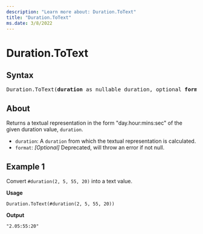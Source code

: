 ```yaml
---
description: "Learn more about: Duration.ToText"
title: "Duration.ToText"
ms.date: 3/8/2022
---
```

# Duration.ToText

## Syntax

<pre>
Duration.ToText(<b>duration</b> as nullable duration, optional <b>format</b> as nullable text) as nullable text
</pre>

## About

Returns a textual representation in the form "day.hour:mins:sec" of the given duration value, `duration`.

* `duration`: A `duration` from which the textual representation is calculated.
* `format`: *[Optional]* Deprecated, will throw an error if not null.

## Example 1

Convert `#duration(2, 5, 55, 20)` into a text value.

**Usage**

```powerquery-m
Duration.ToText(#duration(2, 5, 55, 20))
```

**Output**

`"2.05:55:20"`
